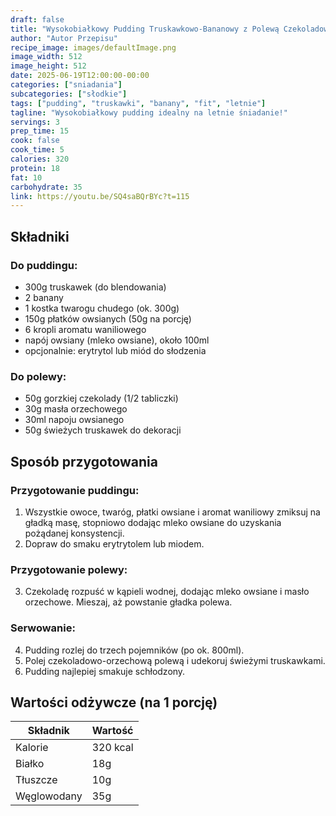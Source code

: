 ```yaml
---
draft: false
title: "Wysokobiałkowy Pudding Truskawkowo-Bananowy z Polewą Czekoladowo-Orzechową"
author: "Autor Przepisu"
recipe_image: images/defaultImage.png
image_width: 512
image_height: 512
date: 2025-06-19T12:00:00-00:00
categories: ["sniadania"]
subcategories: ["słodkie"]
tags: ["pudding", "truskawki", "banany", "fit", "letnie"]
tagline: "Wysokobiałkowy pudding idealny na letnie śniadanie!"
servings: 3
prep_time: 15
cook: false
cook_time: 5
calories: 320
protein: 18
fat: 10
carbohydrate: 35
link: https://youtu.be/SQ4saBQrBYc?t=115
---
```


## Składniki
### Do puddingu:
- 300g truskawek (do blendowania)
- 2 banany
- 1 kostka twarogu chudego (ok. 300g)
- 150g płatków owsianych (50g na porcję)
- 6 kropli aromatu waniliowego
- napój owsiany (mleko owsiane), około 100ml
- opcjonalnie: erytrytol lub miód do słodzenia

### Do polewy:
- 50g gorzkiej czekolady (1/2 tabliczki)
- 30g masła orzechowego
- 30ml napoju owsianego
- 50g świeżych truskawek do dekoracji

## Sposób przygotowania
### Przygotowanie puddingu:
1. Wszystkie owoce, twaróg, płatki owsiane i aromat waniliowy zmiksuj na gładką masę, stopniowo dodając mleko owsiane do uzyskania pożądanej konsystencji. 
2. Dopraw do smaku erytrytolem lub miodem.

### Przygotowanie polewy:
3. Czekoladę rozpuść w kąpieli wodnej, dodając mleko owsiane i masło orzechowe. Mieszaj, aż powstanie gładka polewa.

### Serwowanie:
4. Pudding rozlej do trzech pojemników (po ok. 800ml). 
5. Polej czekoladowo-orzechową polewą i udekoruj świeżymi truskawkami.
6. Pudding najlepiej smakuje schłodzony.

## Wartości odżywcze (na 1 porcję)
| Składnik | Wartość |
|----------|---------|
| Kalorie | 320 kcal |
| Białko | 18g |
| Tłuszcze | 10g |
| Węglowodany | 35g |
